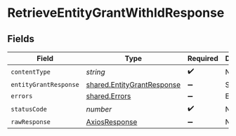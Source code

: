 # RetrieveEntityGrantWithIdResponse


## Fields

| Field                                                                    | Type                                                                     | Required                                                                 | Description                                                              |
| ------------------------------------------------------------------------ | ------------------------------------------------------------------------ | ------------------------------------------------------------------------ | ------------------------------------------------------------------------ |
| `contentType`                                                            | *string*                                                                 | :heavy_check_mark:                                                       | N/A                                                                      |
| `entityGrantResponse`                                                    | [shared.EntityGrantResponse](../../models/shared/entitygrantresponse.md) | :heavy_minus_sign:                                                       | Success                                                                  |
| `errors`                                                                 | [shared.Errors](../../models/shared/errors.md)                           | :heavy_minus_sign:                                                       | Error                                                                    |
| `statusCode`                                                             | *number*                                                                 | :heavy_check_mark:                                                       | N/A                                                                      |
| `rawResponse`                                                            | [AxiosResponse](https://axios-http.com/docs/res_schema)                  | :heavy_minus_sign:                                                       | N/A                                                                      |